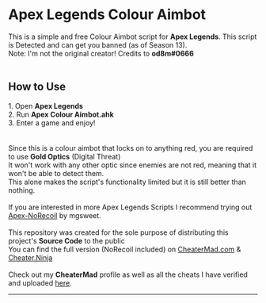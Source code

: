 <h1>Apex Legends Colour Aimbot</h1>

This is a simple and free Colour Aimbot script for <b>Apex Legends</b>.
This script is Detected and can get you banned (as of Season 13).
<br>
Note: I'm not the original creator! Credits to <b>od8m#0666</b>
<br>
<br>

<h2>How to Use</h2>
1. Open <b>Apex Legends</b>
<br>
2. Run <b>Apex Colour Aimbot.ahk</b>
<br>
3. Enter a game and enjoy!
<br>
<br>
<br>
Since this is a colour aimbot that locks on to anything red, you are required to use <b>Gold Optics</b> (Digital Threat)
<br>
It won't work with any other optic since enemies are not red, meaning that it won't be able to detect them.
<br>
This alone makes the script's functionality limited but it is still better than nothing.
<br>
<br>
If you are interested in more Apex Legends Scripts I recommend trying out <a href="https://github.com/mgsweet/Apex-NoRecoil-2021">Apex-NoRecoil</a> by mgsweet.
<br>
<br>
This repository was created for the sole purpose of distributing this project's <b>Source Code</b> to the public
<br>
You can find the full version (NoRecoil included) on <a href="https://cheatermad.com/apex-legends-colour-aimbot-ahk-script/">CheaterMad.com</a> & <a href="https://cheater.ninja/apex-legends-multi-script-norecoil/">Cheater.Ninja</a>
<br>
<br>
Check out my <b>CheaterMad</b> profile as well as all the cheats I have verified and uploaded <a href="https://cheatermad.com/user/aweirdkid/">here</a>.
<br>
<hr>
